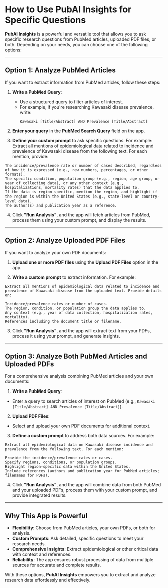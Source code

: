 # **How to Use PubAI Insights for Specific Questions**

**PubAI Insights** is a powerful and versatile tool that allows you to ask specific research questions from PubMed articles, uploaded PDF files, or both. Depending on your needs, you can choose one of the following options:

---

## **Option 1: Analyze PubMed Articles**
If you want to extract information from PubMed articles, follow these steps:

1. **Write a PubMed Query**:
   - Use a structured query to filter articles of interest.
   - For example, if you're researching Kawasaki disease prevalence, write:
     ```
     Kawasaki [Title/Abstract] AND Prevalence [Title/Abstract]
     ```

2. **Enter your query** in the **PubMed Search Query** field on the app.

3. **Define your custom prompt** to ask specific questions. For example:
Extract all mentions of epidemiological data related to incidence and prevalence of Kawasaki disease from the following text. For each mention, provide:
```
The incidence/prevalence rate or number of cases described, regardless of how it is expressed (e.g., raw numbers, percentages, or other formats).
The specific condition, population group (e.g., region, age group, or year of collecting data), or any other context (e.g., hospitalizations, mortality rates) that the data applies to.
If the data is region-specific, mention the region, and highlight if the region is within the United States (e.g., state-level or country-level data).
The author(s) and publication year as a reference.
```

4. Click **"Run Analysis"**, and the app will fetch articles from PubMed, process them using your custom prompt, and display the results.

---

## **Option 2: Analyze Uploaded PDF Files**
If you want to analyze your own PDF documents:

1. **Upload one or more PDF files** using the **Upload PDF Files** option in the app.

2. **Write a custom prompt** to extract information. For example:
```
Extract all mentions of epidemiological data related to incidence and prevalence of Kawasaki disease from the uploaded text. Provide details on:

Incidence/prevalence rates or number of cases.
The region, condition, or population group the data applies to.
Any context (e.g., year of data collection, hospitalization rates, mortality).
References including the document title or filename.

```
3. Click **"Run Analysis"**, and the app will extract text from your PDFs, process it using your prompt, and generate insights.

---

## **Option 3: Analyze Both PubMed Articles and Uploaded PDFs**
For a comprehensive analysis combining PubMed articles and your own documents:

1. **Write a PubMed Query**:
- Enter a query to search articles of interest on PubMed (e.g., `Kawasaki [Title/Abstract] AND Prevalence [Title/Abstract]`).

2. **Upload PDF Files**:
- Select and upload your own PDF documents for additional context.

3. **Define a custom prompt** to address both data sources. For example:
```
Extract all epidemiological data on Kawasaki disease incidence and prevalence from the following text. For each mention:

Provide the incidence/prevalence rates or cases.
Specify regions, conditions, or population groups.
Highlight region-specific data within the United States.
Include references (authors and publication year for PubMed articles; filenames for PDFs).

```

4. Click **"Run Analysis"**, and the app will combine data from both PubMed and your uploaded PDFs, process them with your custom prompt, and provide integrated results.

---

## **Why This App is Powerful**
- **Flexibility**: Choose from PubMed articles, your own PDFs, or both for analysis.
- **Custom Prompts**: Ask detailed, specific questions to meet your research needs.
- **Comprehensive Insights**: Extract epidemiological or other critical data with context and references.
- **Reliability**: The app ensures robust processing of data from multiple sources for accurate and complete results.

With these options, **PubAI Insights** empowers you to extract and analyze research data effortlessly and effectively.
